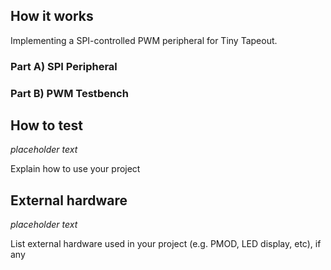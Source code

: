 <!---

This file is used to generate your project datasheet. Please fill in the information below and delete any unused
sections.

You can also include images in this folder and reference them in the markdown. Each image must be less than
512 kb in size, and the combined size of all images must be less than 1 MB.
-->


## How it works

Implementing a SPI-controlled PWM peripheral for Tiny Tapeout.

### **Part A)** SPI Peripheral

### **Part B)** PWM Testbench

## How to test

_placeholder text_

Explain how to use your project

## External hardware

_placeholder text_

List external hardware used in your project (e.g. PMOD, LED display, etc), if any
